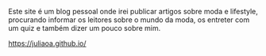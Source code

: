 Este site é um blog pessoal onde irei publicar artigos sobre moda e lifestyle, procurando informar os leitores sobre o mundo da moda, os entreter com um quiz e também dizer um pouco sobre mim.

https://juliaoa.github.io/
